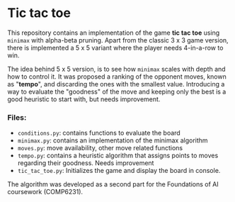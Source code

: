 # Tic tac toe
This repository contains an implementation of the game __tic tac toe__ using ```minimax``` with alpha-beta pruning. 
Apart from the classic 3 x 3 game version, there is implemented a 5 x 5 variant where the player needs 4-in-a-row to win.

The idea behind 5 x 5 version, is to see how ```minimax``` scales with depth and how to control it. It was proposed a
ranking of the opponent moves, known as "__tempo__", and discarding the ones with the smallest value. Introducing a way to 
evaluate the "goodness" of the move and keeping only the best is a good heuristic to start with, but needs improvement. 

### Files:
- ```conditions.py```: contains functions to evaluate the board
- ```minimax.py```: contains an implementation of the minimax algorithm
- ```moves.py```: move availability, other move related functions
- ```tempo.py```: contains a heuristic algorithm that assigns points to moves regarding their goodness. Needs improvement
- ```tic_tac_toe.py```: Initializes the game and display the board in console.

The algorithm was developed as a second part for the Foundations of AI coursework (COMP6231).
